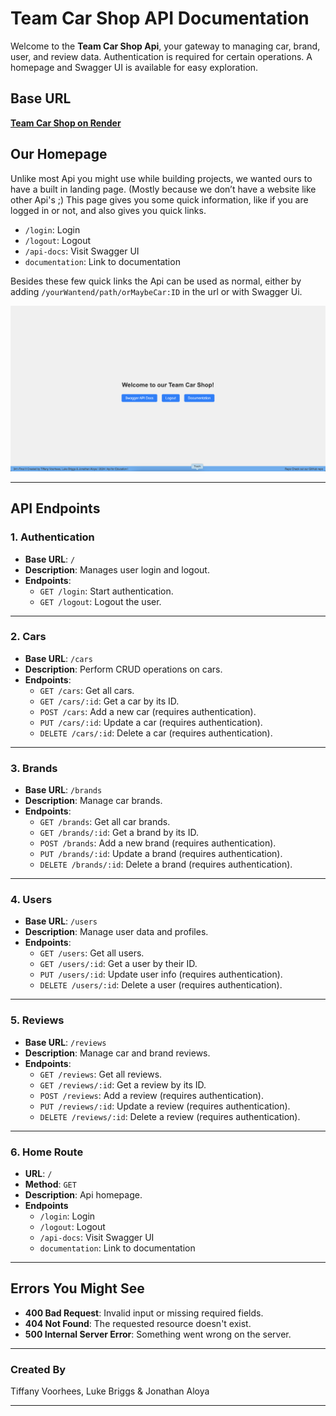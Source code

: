 # **Team Car Shop API Documentation**

Welcome to the **Team Car Shop Api**, your gateway to managing car, brand, user, and review data. Authentication is required for certain operations. A homepage and Swagger UI is available for easy exploration.

## **Base URL**

[**Team Car Shop on Render**](https://cse341-teamproject-carshop.onrender.com)

## **Our Homepage**

Unlike most Api you might use while building projects, we wanted ours to have a built in landing page. (Mostly because we don’t have a website like other Api's ;) This page gives you some quick information, like if you are logged in or not, and also gives you quick links.
- `/login`: Login
- `/logout`: Logout
- `/api-docs`: Visit Swagger UI
- `documentation`: Link to documentation

Besides these few quick links the Api can be used as normal, either by adding `/yourWantend/path/orMaybeCar:ID` in the url or with Swagger Ui. 

![Homepage-View](./public/img/home.png)

---

## **API Endpoints**

### 1. **Authentication**

- **Base URL**: `/`
- **Description**: Manages user login and logout.
- **Endpoints**:
    - `GET /login`: Start authentication.
    - `GET /logout`: Logout the user.

---

### 2. **Cars**

- **Base URL**: `/cars`
- **Description**: Perform CRUD operations on cars.
- **Endpoints**:
    - `GET /cars`: Get all cars.
    - `GET /cars/:id`: Get a car by its ID.
    - `POST /cars`: Add a new car (requires authentication).
    - `PUT /cars/:id`: Update a car (requires authentication).
    - `DELETE /cars/:id`: Delete a car (requires authentication).

---

### 3. **Brands**

- **Base URL**: `/brands`
- **Description**: Manage car brands.
- **Endpoints**:
    - `GET /brands`: Get all car brands.
    - `GET /brands/:id`: Get a brand by its ID.
    - `POST /brands`: Add a new brand (requires authentication).
    - `PUT /brands/:id`: Update a brand (requires authentication).
    - `DELETE /brands/:id`: Delete a brand (requires authentication).

---

### 4. **Users**

- **Base URL**: `/users`
- **Description**: Manage user data and profiles.
- **Endpoints**:
    - `GET /users`: Get all users.
    - `GET /users/:id`: Get a user by their ID.
    - `PUT /users/:id`: Update user info (requires authentication).
    - `DELETE /users/:id`: Delete a user (requires authentication).

---

### 5. **Reviews**

- **Base URL**: `/reviews`
- **Description**: Manage car and brand reviews.
- **Endpoints**:
    - `GET /reviews`: Get all reviews.
    - `GET /reviews/:id`: Get a review by its ID.
    - `POST /reviews`: Add a review (requires authentication).
    - `PUT /reviews/:id`: Update a review (requires authentication).
    - `DELETE /reviews/:id`: Delete a review (requires authentication).

---

### 6. **Home Route**

- **URL**: `/`
- **Method**: `GET`
- **Description**: Api homepage.
- **Endpoints**
	- `/login`: Login
	- `/logout`: Logout
	- `/api-docs`: Visit Swagger UI
	- `documentation`: Link to documentation

---

## **Errors You Might See**

- **400 Bad Request**: Invalid input or missing required fields.
- **404 Not Found**: The requested resource doesn't exist.
- **500 Internal Server Error**: Something went wrong on the server.

---

### **Created By**

Tiffany Voorhees, Luke Briggs & Jonathan Aloya

---
